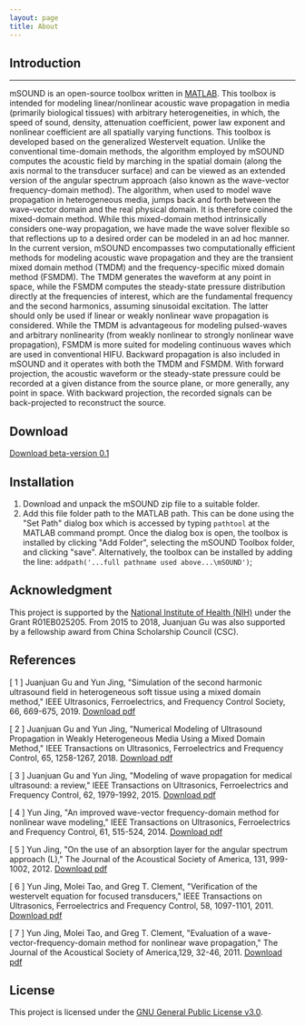 ```yaml
---
layout: page
title: About
---
```

## Introduction ##
***   
mSOUND is an open-source toolbox written in [MATLAB](https://www.mathworks.com/products/matlab.html). This toolbox is intended for modeling linear/nonlinear acoustic wave propagation in media (primarily biological tissues) with arbitrary heterogeneities, in which, the speed of sound, density, attenuation coefficient, power law exponent and nonlinear coefficient are all spatially varying functions. This toolbox is developed based on the generalized Westervelt equation. Unlike the conventional time-domain methods, the algorithm employed by mSOUND computes the acoustic field by marching in the spatial domain (along the axis normal to the transducer surface) and can be viewed as an extended version of the angular spectrum approach (also known as the wave-vector frequency-domain method). The algorithm, when used to model wave propagation in heterogeneous media, jumps back and forth between the wave-vector domain and the real physical domain. It is therefore coined the mixed-domain method. While this mixed-domain method intrinsically considers one-way propagation, we have made the wave solver flexible so that reflections up to a desired order can be modeled in an ad hoc manner. In the current version, mSOUND encompasses two computationally efficient methods for modeling acoustic wave propagation and they are the transient mixed domain method (TMDM) and the frequency-specific mixed domain method (FSMDM). The TMDM generates the waveform at any point in space, while the FSMDM computes the steady-state pressure distribution directly at the frequencies of interest, which are the fundamental frequency and the second harmonics, assuming sinusoidal excitation. The latter should only be used if linear or weakly nonlinear wave propagation is considered. While the TMDM is advantageous for modeling pulsed-waves and arbitrary nonlinearity (from weakly nonlinear to strongly nonlinear wave propagation), FSMDM is more suited for modeling continuous waves which are used in conventional HIFU. Backward propagation is also included in mSOUND and it operates with both the TMDM and FSMDM.  With forward projection, the acoustic waveform or the steady-state pressure could be recorded at a given distance from the source plane, or more generally, any point in space. With backward projection, the recorded signals can be back-projected to reconstruct the source. 
   

## Download
[Download beta-version 0.1](https://github.com/m-SOUND/mSOUND/blob/master/download/mSOUND.7z)               


## Installation
1. Download and unpack the mSOUND zip file to a suitable folder.
2. Add this file folder path to the MATLAB path. This can be done using the "Set Path" dialog box which is accessed by typing `pathtool` at the MATLAB command prompt. Once the dialog box is open, the toolbox is installed by clicking "Add Folder", selecting the mSOUND Toolbox folder, and clicking "save". Alternatively, the toolbox can be installed by adding the line: `addpath('...full pathname used above...\mSOUND')`;

## Acknowledgment
This project is supported by the [National Institute of Health (NIH)](https://www.nih.gov/) under the Grant R01EB025205. From 2015 to 2018, Juanjuan Gu was also supported by a fellowship award from China Scholarship Council (CSC).

## References
<p>[ 1 ] Juanjuan Gu and Yun Jing, "Simulation of the second harmonic ultrasound field in heterogeneous soft tissue using a mixed domain method," IEEE Ultrasonics, Ferroelectrics, and Frequency Control Society, 66, 669-675, 2019. <a href="https://github.com/m-SOUND/mSOUND/tree/master/download/FSMDM.pdf" download="FSMDM.pdf">Download pdf</a></p>   

<p>[ 2 ] Juanjuan Gu and Yun Jing, "Numerical Modeling of Ultrasound Propagation in Weakly Heterogeneous Media Using a Mixed Domain Method," IEEE Transactions on Ultrasonics, Ferroelectrics and Frequency Control, 65, 1258-1267, 2018. <a href="https://github.com/m-SOUND/mSOUND/tree/master/download/MDM.pdf" download="MDM.pdf">Download pdf</a></p>       
   
<p>[ 3 ] Juanjuan Gu and Yun Jing, "Modeling of wave propagation for medical ultrasound: a review," IEEE Transactions on Ultrasonics, Ferroelectrics and Frequency Control, 62, 1979-1992, 2015. <a href="https://github.com/m-SOUND/mSOUND/tree/master/download/review.pdf" download="review.pdf">Download pdf</a></p>       

<p>[ 4 ] Yun Jing, "An improved wave-vector frequency-domain method for nonlinear wave modeling," IEEE Transactions on Ultrasonics, Ferroelectrics and Frequency Control, 61, 515-524, 2014. <a href="https://github.com/m-SOUND/mSOUND/blob/master/download/improved_WVFD.pdf" download="improved_WVFD.pdf">Download pdf</a></p> 

<p>[ 5 ] Yun Jing, "On the use of an absorption layer for the angular spectrum approach (L)," The Journal of the Acoustical Society of America, 131, 999-1002, 2012. <a href="https://github.com/m-SOUND/mSOUND/tree/master/download/Absorption_layer.pdf" download="Absorption_layer.pdf">Download pdf</a></p> 

<p>[ 6 ] Yun Jing, Molei Tao, and Greg T. Clement, "Verification of the westervelt equation for focused transducers," IEEE Transactions on Ultrasonics, Ferroelectrics and Frequency Control, 58, 1097-1101, 2011. <a href="https://github.com/m-SOUND/mSOUND/blob/master/download/Verification.pdf" download="Verification.pdf">Download pdf</a></p>  

<p>[ 7 ] Yun Jing, Molei Tao, and Greg T. Clement, "Evaluation of a wave-vector-frequency-domain method for nonlinear wave propagation," The Journal of the Acoustical Society of America,129, 32-46, 2011. <a href="https://github.com/m-SOUND/mSOUND/tree/master/download/WVFD.pdf" download="WVFD.pdf">Download pdf</a></p>   

## License
This project is licensed under the [GNU General Public License v3.0](https://www.gnu.org/licenses/gpl-3.0.txt).  


